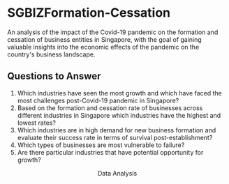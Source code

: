 # SGBIZFormation-Cessation

An analysis of the impact of the Covid-19 pandemic on the formation and cessation of business entities in Singapore, with the goal of gaining valuable insights into the economic effects of the pandemic on the country's business landscape.

## Questions to Answer

1. Which industries have seen the most growth and which have faced the most challenges post-Covid-19 pandemic in Singapore?
2. Based on the formation and cessation rate of businesses across different industries in Singapore which industries have the highest and lowest rates?
3. Which industries are in high demand for new business formation and evaluate their success rate in terms of survival post-establishment?
4. Which types of businesses are most vulnerable to failure? 
5. Are there particular industries that have potential opportunity for growth?

<p align=center>
  Data Analysis
</p>
